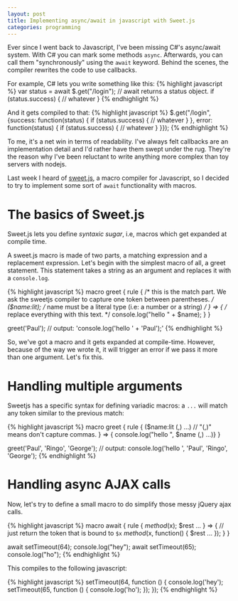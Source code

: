 ```yaml
---
layout: post
title: Implementing async/await in javascript with Sweet.js
categories: programming
---
```

Ever since I went back to Javascript, I've been missing C#'s async/await system.
With C# you can mark some methods `async`. Afterwards, you can call them "synchronously" using the `await` keyword. Behind the scenes, the compiler rewrites the code to use callbacks.

For example, C# lets you write something like this: 
{% highlight javascript %}
var status = await $.get("/login"); // await returns a status object.
if (status.success) {
    // whatever
}
{% endhighlight %}

And it gets compiled to that:
{% highlight javascript %}
$.get("/login", {success: function(status) { 
                                if (status.success) {
                                    // whatever 
                                }
                }, error: function(status) { 
                                if (status.success) {
                                    // whatever 
                                }
                }});
{% endhighlight %}

To me, it's a net win in terms of readability. I've always felt callbacks are an implementation detail and I'd rather have them swept under the rug. They're the reason why I've been reluctant to write anything more complex than toy servers with nodejs.

Last week I heard of [sweet.js](http://sweetjs.org/), a macro compiler for Javascript, so I decided to try to implement some sort of `await` functionality with macros.

# The basics of Sweet.js

Sweet.js lets you define _syntaxic sugar_, i.e, macros which get expanded at compile time.

A sweet.js macro is made of two parts, a matching expression and a replacement expression.
Let's begin with the simplest macro of all, a greet statement. This statement takes a string as an argument and replaces it with a `console.log`.

{% highlight javascript %}
macro greet {
  rule {
    /* this is the match part. We ask the sweetjs compiler to capture one token 
       between parentheses. */
    ($name:lit); /* name must be a literal type (i.e: a number or a string) */ 
  } => {
    /* replace everything with this text. */ 
    console.log("hello " + $name);
  }
}

greet('Paul'); // output: 'console.log('hello ' + 'Paul');'
{% endhighlight %}

So, we've got a macro and it gets expanded at compile-time. However, because of the way we wrote it, it will trigger an error if we pass it more than one argument. Let's fix this.

# Handling multiple arguments

Sweetjs has a specific syntax for defining variadic macros: a `...` will match any token similar to the previous match:

{% highlight javascript %}
macro greet {
  rule {
    ($name:lit (,) ...) // "(,)" means don't capture commas.
  } => { console.log("hello ", $name (,) ...)}
}

greet('Paul', 'Ringo', 'George');
// output: console.log('hello ', 'Paul', 'Ringo', 'George');
{% endhighlight %}



# Handling async AJAX calls 

Now, let's try to define a small macro to do simplify those messy jQuery ajax calls.

{% highlight javascript %}
macro await {
  rule {
    $method($x);
    $rest
    ...
  } => {
    // just return the token that is bound to `$x`
    $method($x, function() {
        $rest
        ...
    });
  }
}

await setTimeout(64);
console.log("hey");
await setTimeout(65);
console.log("ho");
{% endhighlight %}

This compiles to the following javascript:

{% highlight javascript %}
setTimeout(64, function () {
    console.log('hey');
    setTimeout(65, function () {
        console.log('ho');
    });
});
{% endhighlight %}

[^hygienic]: Hygienic macros are
 
